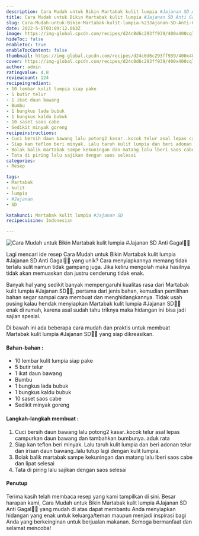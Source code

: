 ```yaml
---
description: Cara Mudah untuk Bikin Martabak kulit lumpia #Jajanan SD Anti Gagal"
title: Cara Mudah untuk Bikin Martabak kulit lumpia #Jajanan SD Anti Gagal
slug: Cara-Mudah-untuk-Bikin-Martabak-kulit-lumpia-%23Jajanan-SD-Anti-Gagal
date: 2022-5-5T03:09:12.063Z
image: https://img-global.cpcdn.com/recipes/d24c0d6c293ff939/400x400cq70/photo.jpg
hideToc: false
enableToc: true
enableTocContent: false
thumbnail: https://img-global.cpcdn.com/recipes/d24c0d6c293ff939/400x400cq70/photo.jpg
cover: https://img-global.cpcdn.com/recipes/d24c0d6c293ff939/400x400cq70/photo.jpg
author: admin
ratingvalue: 4.8
reviewcount: 124
recipeingredient:
- 10 lembar kulit lumpia siap pake
- 5 butir telur
- 1 ikat daun bawang
- Bumbu
- 1 bungkus lada bubuk
- 1 bungkus kaldu bubuk
- 10 saset saos cabe
- Sedikit minyak goreng
recipeinstructions:
- Cuci bersih daun bawang lalu potong2 kasar..kocok telur asal lepas campurkan daun bawang dan tambahkan bumbunya..aduk rata
- Siap kan teflon beri minyak. Lalu taruh kulit lumpia dan beri adonan telur dan irisan daun bawang..lalu tutup lagi dengan kulit lumpia.
- Bolak balik martabak sampe kekuningan dan matang lalu lberi saos cabe dan lipat selesai
- Tata di piring lalu sajikan dengan saos selesai
categories:
- Resep

tags:
- Martabak
- kulit
- lumpia
- #Jajanan
- SD

katakunci: Martabak kulit lumpia #Jajanan SD
recipecuisine: Indonesian

---
```


![Cara Mudah untuk Bikin Martabak kulit lumpia #Jajanan SD Anti Gagal👩‍🍳](https://img-global.cpcdn.com/recipes/d24c0d6c293ff939/400x400cq70/photo.jpg)

Lagi mencari ide resep Cara Mudah untuk Bikin Martabak kulit lumpia #Jajanan SD Anti Gagal👩‍🍳 yang unik? Cara menyiapkannya memang tidak terlalu sulit namun tidak gampang juga. Jika keliru mengolah maka hasilnya tidak akan memuaskan dan justru cenderung tidak enak.

Banyak hal yang sedikit banyak mempengaruhi kualitas rasa dari Martabak kulit lumpia #Jajanan SD👩‍🍳, pertama dari jenis bahan, kemudian pemilihan bahan segar sampai cara membuat dan menghidangkannya. Tidak usah pusing kalau hendak menyiapkan Martabak kulit lumpia #Jajanan SD👩‍🍳 enak di rumah, karena asal sudah tahu triknya maka hidangan ini bisa jadi sajian spesial.

Di bawah ini ada beberapa cara mudah dan praktis untuk membuat Martabak kulit lumpia #Jajanan SD👩‍🍳 yang siap dikreasikan.

<!--inarticleads1-->

#### Bahan-bahan :

- 10 lembar kulit lumpia siap pake
- 5 butir telur
- 1 ikat daun bawang
- Bumbu
- 1 bungkus lada bubuk
- 1 bungkus kaldu bubuk
- 10 saset saos cabe
- Sedikit minyak goreng

<!--inarticleads2-->

#### Langkah-langkah membuat :

1. Cuci bersih daun bawang lalu potong2 kasar..kocok telur asal lepas campurkan daun bawang dan tambahkan bumbunya..aduk rata
1. Siap kan teflon beri minyak. Lalu taruh kulit lumpia dan beri adonan telur dan irisan daun bawang..lalu tutup lagi dengan kulit lumpia.
1. Bolak balik martabak sampe kekuningan dan matang lalu lberi saos cabe dan lipat selesai
1. Tata di piring lalu sajikan dengan saos selesai

#### Penutup

Terima kasih telah membaca resep yang kami tampilkan di sini. Besar harapan kami, Cara Mudah untuk Bikin Martabak kulit lumpia #Jajanan SD Anti Gagal👩‍🍳 yang mudah di atas dapat membantu Anda menyiapkan hidangan yang enak untuk keluarga/teman maupun menjadi inspirasi bagi Anda yang berkeinginan untuk berjualan makanan. Semoga bermanfaat dan selamat mencoba!